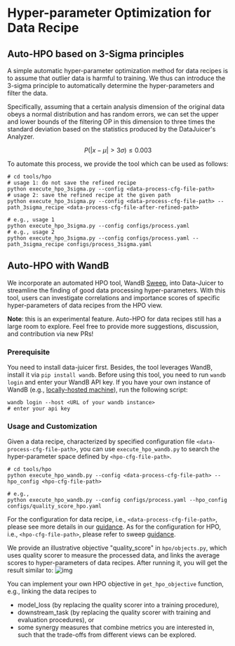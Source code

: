 # Hyper-parameter Optimization for Data Recipe

## Auto-HPO based on 3-Sigma principles
A simple automatic hyper-parameter optimization method for data recipes is to assume that outlier data is harmful to training. 
We thus can introduce the 3-sigma principle to automatically determine the hyper-parameters and filter the data. 

Specifically, assuming that a certain analysis dimension of the original data obeys a normal distribution and has random errors, we can set the upper and lower bounds of the filtering OP in this dimension to three times the standard deviation based on the statistics produced by the DataJuicer's Analyzer.

$$P(|x-\mu| > 3\sigma) \leq 0.003$$

To automate this process, we provide the tool which can be used as follows:
```shell
# cd tools/hpo
# usage 1: do not save the refined recipe 
python execute_hpo_3sigma.py --config <data-process-cfg-file-path> 
# usage 2: save the refined recipe at the given path
python execute_hpo_3sigma.py --config <data-process-cfg-file-path> --path_3sigma_recipe <data-process-cfg-file-after-refined-path> 

# e.g., usage 1
python execute_hpo_3sigma.py --config configs/process.yaml 
# e.g., usage 2
python execute_hpo_3sigma.py --config configs/process.yaml --path_3sigma_recipe configs/process_3sigma.yaml 
```

## Auto-HPO with WandB

We incorporate an automated HPO tool, WandB [Sweep](https://docs.wandb.ai/guides/sweeps), into Data-Juicer to streamline the finding of good data processing hyper-parameters.
With this tool, users can investigate correlations and importance scores of
specific hyper-parameters of data recipes from the HPO view.

**Note**: this is an experimental feature. Auto-HPO for data recipes still has
a large room to explore. Feel free to provide more suggestions, discussion,
and contribution via new PRs!


### Prerequisite
You need to install data-juicer first.
Besides, the tool leverages WandB, install it via `pip install wandb`.
Before using this tool, you need to run
```wandb login``` and enter your WandB
API key.
If you have your own instance of WandB (e.g., [locally-hosted machine](https://docs.wandb.ai/guides/hosting/)), run the following script:

```shell
wandb login --host <URL of your wandb instance>
# enter your api key
```



### Usage and Customization

Given a data recipe, characterized by specified configuration file
`<data-process-cfg-file-path>`, you can use `execute_hpo_wandb.py` to search the
hyper-parameter space defined by `<hpo-cfg-file-path>`.
```shell
# cd tools/hpo
python execute_hpo_wandb.py --config <data-process-cfg-file-path> --hpo_config <hpo-cfg-file-path>

# e.g.,
python execute_hpo_wandb.py --config configs/process.yaml --hpo_config configs/quality_score_hpo.yaml
```

For the configuration for data recipe, i.e., `<data-process-cfg-file-path>`,
please see more details in our [guidance](https://github.com/alibaba/data-juicer#build-up-config-files). As for the configuration 
for HPO, i.e., `<hpo-cfg-file-path>`, please refer to sweep [guidance](https://docs.wandb.ai/guides/sweeps/define-sweep-configuration).

We provide an illustrative objective "quality_score" in `hpo/objects.py`,
which uses quality scorer to measure the processed data, and links the average scores to hyper-parameters of data recipes.
After running it, you will get the result similar to: ![img](https://img.alicdn.com/imgextra/i2/O1CN017fT4Al1bVldeuCmiI_!!6000000003471-2-tps-2506-1710.png)


You can implement your own HPO objective in `get_hpo_objective` function, e.g., linking the data
recipes to
- model_loss (by replacing the quality scorer into a training procedure),
- downstream_task (by replacing the quality scorer with training and evaluation procedures), or
- some synergy measures that combine metrics you are interested in, such that the trade-offs from different views can be explored.
